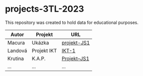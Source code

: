 # projects-3TL-2023

This repository was created to hold data for educational purposes.


| Autor         | Projekt     | URL  |
| ------------- |-------------| -----|
| Macura      | Ukázka | [projekt-JS1](https://macura-spsstav.github.io/projekt-JS1/) |
| Landová |Projekt IKT | [IKT-1](https://landovaa.github.io/IKT-1/) |
| Krutina | K.A.P. | [Projekt–JS1](https://stepkr.github.io/Projekt-JS1/) |
| ... | ... | ... |
